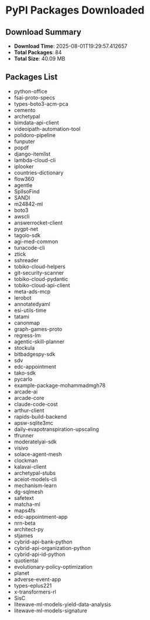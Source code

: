 # PyPI Packages Downloaded

## Download Summary
- **Download Time**: 2025-08-01T19:29:57.412657
- **Total Packages**: 84
- **Total Size**: 40.09 MB

## Packages List
- python-office
- fsai-proto-specs
- types-boto3-acm-pca
- cemento
- archetypal
- bimdata-api-client
- videoipath-automation-tool
- polidoro-pipeline
- funputer
- popdf
- django-itemlist
- lambda-cloud-cli
- iplooker
- countries-dictionary
- flow360
- agentle
- SplIsoFind
- SANDI
- m24842-ml
- boto3
- awscli
- answerrocket-client
- pygpt-net
- tagoio-sdk
- agi-med-common
- tunacode-cli
- ztick
- sshreader
- tobiko-cloud-helpers
- git-security-scanner
- tobiko-cloud-pydantic
- tobiko-cloud-api-client
- meta-ads-mcp
- lerobot
- annotatedyaml
- esi-utils-time
- tatami
- canonmap
- graph-games-proto
- regress-lm
- agentic-skill-planner
- stockula
- bitbadgespy-sdk
- sdv
- edc-appointment
- tako-sdk
- pycarlo
- example-package-mohammadmgh78
- arcade-ai
- arcade-core
- claude-code-cost
- arthur-client
- rapids-build-backend
- apsw-sqlite3mc
- daily-evapotranspiration-upscaling
- tfrunner
- moderatelyai-sdk
- visivo
- solace-agent-mesh
- clockman
- kalavai-client
- archetypal-stubs
- aceiot-models-cli
- mechanism-learn
- dg-sqlmesh
- safetext
- matcha-ml
- maps4fs
- edc-appointment-app
- nrn-beta
- architect-py
- stjames
- cybrid-api-bank-python
- cybrid-api-organization-python
- cybrid-api-id-python
- quotientai
- evolutionary-policy-optimization
- planet
- adverse-event-app
- types-eplus221
- x-transformers-rl
- SisC
- litewave-ml-models-yield-data-analysis
- litewave-ml-models-signature
